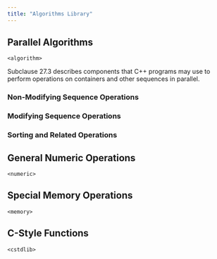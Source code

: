 ```yaml
---
title: "Algorithms Library"
---
```


## Parallel Algorithms

`<algorithm>`

Subclause 27.3 describes components that C++ programs may use to perform
operations on containers and other sequences in parallel.

### Non-Modifying Sequence Operations

### Modifying Sequence Operations

### Sorting and Related Operations

## General Numeric Operations

`<numeric>`

## Special Memory Operations

`<memory>`

## C-Style Functions

`<cstdlib>`
